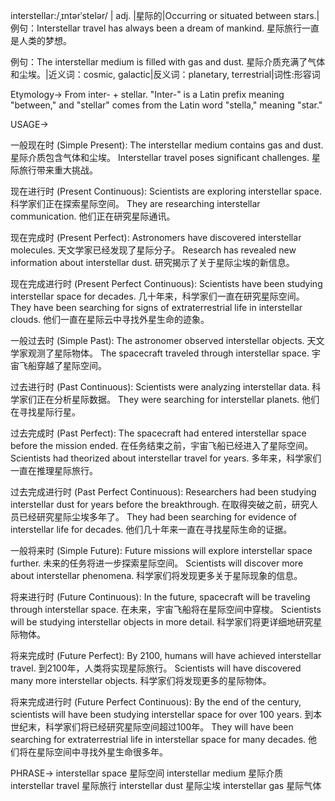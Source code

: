 interstellar:/ˌɪntərˈstelər/ | adj. |星际的|Occurring or situated between stars.|例句：Interstellar travel has always been a dream of mankind.  星际旅行一直是人类的梦想。

例句：The interstellar medium is filled with gas and dust. 星际介质充满了气体和尘埃。|近义词：cosmic, galactic|反义词：planetary, terrestrial|词性:形容词


Etymology->
From inter- + stellar.  "Inter-" is a Latin prefix meaning "between," and "stellar" comes from the Latin word "stella," meaning "star."


USAGE->

一般现在时 (Simple Present):
The interstellar medium contains gas and dust. 星际介质包含气体和尘埃。
Interstellar travel poses significant challenges. 星际旅行带来重大挑战。

现在进行时 (Present Continuous):
Scientists are exploring interstellar space. 科学家们正在探索星际空间。
They are researching interstellar communication. 他们正在研究星际通讯。

现在完成时 (Present Perfect):
Astronomers have discovered interstellar molecules. 天文学家已经发现了星际分子。
Research has revealed new information about interstellar dust. 研究揭示了关于星际尘埃的新信息。

现在完成进行时 (Present Perfect Continuous):
Scientists have been studying interstellar space for decades. 几十年来，科学家们一直在研究星际空间。
They have been searching for signs of extraterrestrial life in interstellar clouds.  他们一直在星际云中寻找外星生命的迹象。


一般过去时 (Simple Past):
The astronomer observed interstellar objects. 天文学家观测了星际物体。
The spacecraft traveled through interstellar space.  宇宙飞船穿越了星际空间。

过去进行时 (Past Continuous):
Scientists were analyzing interstellar data. 科学家们正在分析星际数据。
They were searching for interstellar planets. 他们在寻找星际行星。

过去完成时 (Past Perfect):
The spacecraft had entered interstellar space before the mission ended. 在任务结束之前，宇宙飞船已经进入了星际空间。
Scientists had theorized about interstellar travel for years. 多年来，科学家们一直在推理星际旅行。

过去完成进行时 (Past Perfect Continuous):
Researchers had been studying interstellar dust for years before the breakthrough. 在取得突破之前，研究人员已经研究星际尘埃多年了。
They had been searching for evidence of interstellar life for decades.  他们几十年来一直在寻找星际生命的证据。


一般将来时 (Simple Future):
Future missions will explore interstellar space further. 未来的任务将进一步探索星际空间。
Scientists will discover more about interstellar phenomena. 科学家们将发现更多关于星际现象的信息。

将来进行时 (Future Continuous):
In the future, spacecraft will be traveling through interstellar space. 在未来，宇宙飞船将在星际空间中穿梭。
Scientists will be studying interstellar objects in more detail. 科学家们将更详细地研究星际物体。


将来完成时 (Future Perfect):
By 2100, humans will have achieved interstellar travel. 到2100年，人类将实现星际旅行。
Scientists will have discovered many more interstellar objects. 科学家们将发现更多的星际物体。


将来完成进行时 (Future Perfect Continuous):
By the end of the century, scientists will have been studying interstellar space for over 100 years. 到本世纪末，科学家们将已经研究星际空间超过100年。
They will have been searching for extraterrestrial life in interstellar space for many decades. 他们将在星际空间中寻找外星生命很多年。


PHRASE->
interstellar space 星际空间
interstellar medium 星际介质
interstellar travel 星际旅行
interstellar dust 星际尘埃
interstellar gas 星际气体
